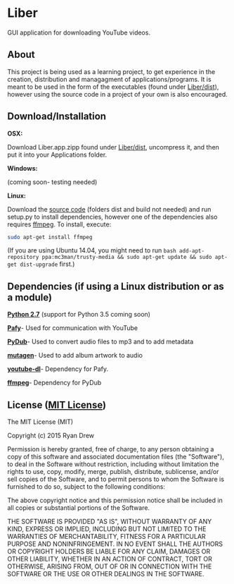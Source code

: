 # Liber
GUI application for downloading YouTube videos.  

## About

This project is being used as a learning project, to get experience in the creation, distribution and managagment of applications/programs. 
It is meant to be used in the form of the executables (found under [Liber/dist](https://github.com/DevelopForLizardz/Liber/blob/master/Liber/dist/Liber.app.zip)), however using the source code in a project of your own is also encouraged.

## Download/Installation

**OSX:**

Download Liber.app.zipp found under [Liber/dist](https://github.com/DevelopForLizardz/Liber/blob/master/Liber/dist/Liber.app.zip), uncompress it, and then put it into your Applications folder.

**Windows:**

(coming soon- testing needed)

**Linux:**

Download the [source code](https://github.com/DevelopForLizardz/Liber/tree/master/Liber) (folders dist and build not needed) and run setup.py to install dependencies, however one of the dependencies also requires [ffmpeg](http://www.ffmpeg.org). To install, execute:

```bash
sudo apt-get install ffmpeg
```

(If you are using Ubuntu 14.04, you might need to run ```bash add-apt-repository ppa:mc3man/trusty-media && sudo apt-get update && sudo apt-get dist-upgrade``` first.)

## Dependencies (if using a Linux distribution or as a module)

[**Python 2.7**](http://python.org) (support for Python 3.5 coming soon)

[**Pafy**](http://np1.github.io/pafy/)- Used for communication with YouTube

[**PyDub**](https://github.com/jiaaro/pydub)- Used to convert audio files to mp3 and to add metadata

[**mutagen**](https://bitbucket.org/lazka/mutagen)- Used to add album artwork to audio

[**youtube-dl**](http://rg3.github.io/youtube-dl/)- Dependency for Pafy.

[**ffmpeg**](http://www.ffmpeg.org)- Dependency for PyDub

## License ([MIT License](http://opensource.org/licenses/mit-license.php))

The MIT License (MIT)

Copyright (c) 2015 Ryan Drew

Permission is hereby granted, free of charge, to any person obtaining a copy
of this software and associated documentation files (the "Software"), to deal
in the Software without restriction, including without limitation the rights
to use, copy, modify, merge, publish, distribute, sublicense, and/or sell
copies of the Software, and to permit persons to whom the Software is
furnished to do so, subject to the following conditions:

The above copyright notice and this permission notice shall be included in all
copies or substantial portions of the Software.

THE SOFTWARE IS PROVIDED "AS IS", WITHOUT WARRANTY OF ANY KIND, EXPRESS OR
IMPLIED, INCLUDING BUT NOT LIMITED TO THE WARRANTIES OF MERCHANTABILITY,
FITNESS FOR A PARTICULAR PURPOSE AND NONINFRINGEMENT. IN NO EVENT SHALL THE
AUTHORS OR COPYRIGHT HOLDERS BE LIABLE FOR ANY CLAIM, DAMAGES OR OTHER
LIABILITY, WHETHER IN AN ACTION OF CONTRACT, TORT OR OTHERWISE, ARISING FROM,
OUT OF OR IN CONNECTION WITH THE SOFTWARE OR THE USE OR OTHER DEALINGS IN THE
SOFTWARE.
